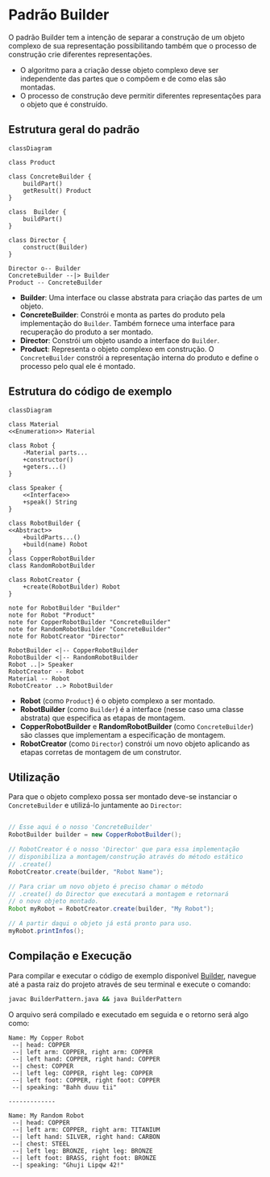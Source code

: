 # Padrão Builder

O padrão Builder tem a intenção de separar a construção de um objeto complexo de
sua representação possibilitando também que o processo de construção crie 
diferentes representações.

* O algoritmo para a criação desse objeto complexo deve ser independente das
partes que o compõem e de como elas são montadas.
* O processo de construção deve permitir diferentes representações para o objeto 
que é construído.

## Estrutura geral do padrão

```mermaid
classDiagram

class Product

class ConcreteBuilder {
	buildPart()
	getResult() Product
}

class  Builder {
	buildPart()
}

class Director {
	construct(Builder)
}

Director o-- Builder
ConcreteBuilder --|> Builder
Product -- ConcreteBuilder

```

* **Builder**: Uma interface ou classe abstrata para criação das partes de um 
objeto.  
* **ConcreteBuilder**: Constrói e monta as partes do produto pela implementação 
do `Builder`. Também fornece uma interface 
para recuperação do produto a ser montado.  
* **Director**: Constrói um objeto usando a interface do `Builder`.  
* **Product**: Representa o objeto complexo em construção. O `ConcreteBuilder` 
constrói a representação interna do produto e 
define o processo pelo qual ele é montado.

## Estrutura do código de exemplo

```mermaid
classDiagram

class Material
<<Enumeration>> Material

class Robot {
	-Material parts...
	+constructor()
	+geters...()
}

class Speaker {
	<<Interface>>
	+speak() String
}

class RobotBuilder {
<<Abstract>>
  	+buildParts...()
    +build(name) Robot
}
class CopperRobotBuilder
class RandomRobotBuilder

class RobotCreator {
    +create(RobotBuilder) Robot
}

note for RobotBuilder "Builder"
note for Robot "Product"
note for CopperRobotBuilder "ConcreteBuilder"
note for RandomRobotBuilder "ConcreteBuilder"
note for RobotCreator "Director"

RobotBuilder <|-- CopperRobotBuilder
RobotBuilder <|-- RandomRobotBuilder
Robot ..|> Speaker
RobotCreator -- Robot
Material -- Robot
RobotCreator ..> RobotBuilder

```

* **Robot** (como `Product`) é o objeto complexo a ser montado.  
* **RobotBuilder** (como `Builder`) é a interface (nesse caso uma classe 
abstrata) que especifica as etapas de montagem.
* **CopperRobotBuilder** e **RandomRobotBuilder** (como `ConcreteBuilder`) são 
classes que implementam a especificação 
de montagem.
* **RobotCreator** (como `Director`) constrói um novo objeto aplicando as etapas 
corretas de montagem de um construtor.

## Utilização

Para que o objeto complexo possa ser montado deve-se instanciar o 
`ConcreteBuilder` e utilizá-lo juntamente ao `Director`:  
```java

// Esse aqui é o nosso 'ConcreteBuilder'
RobotBuilder builder = new CopperRobotBuilder();

// RobotCreator é o nosso 'Director' que para essa implementação
// disponibiliza a montagem/construção através do método estático
// .create()
RobotCreator.create(builder, "Robot Name");

// Para criar um novo objeto é preciso chamar o método
// .create() do Director que executará a montagem e retornará
// o novo objeto montado.
Robot myRobot = RobotCreator.create(builder, "My Robot");

// A partir daqui o objeto já está pronto para uso.
myRobot.printInfos();

```
## Compilação e Execução

Para compilar e executar o código de exemplo disponível 
[Builder](../../BuilderPattern.java), navegue até a pasta raiz do projeto 
através de seu terminal e execute o comando:

```bash
javac BuilderPattern.java && java BuilderPattern
``` 
O arquivo será compilado e executado em seguida e o retorno será algo como:

```
Name: My Copper Robot
 --| head: COPPER
 --| left arm: COPPER, right arm: COPPER
 --| left hand: COPPER, right hand: COPPER
 --| chest: COPPER
 --| left leg: COPPER, right leg: COPPER
 --| left foot: COPPER, right foot: COPPER
 --| speaking: "Bahh duuu tii"

-------------

Name: My Random Robot
 --| head: COPPER
 --| left arm: COPPER, right arm: TITANIUM
 --| left hand: SILVER, right hand: CARBON
 --| chest: STEEL
 --| left leg: BRONZE, right leg: BRONZE
 --| left foot: BRASS, right foot: BRONZE
 --| speaking: "Ghuji Lipqw 42!"

 ```